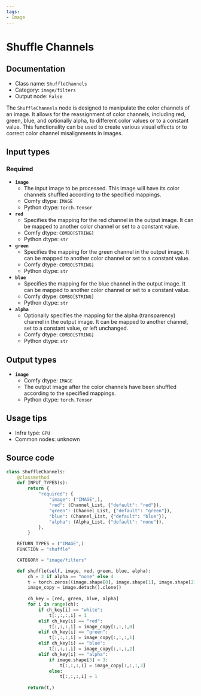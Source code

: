 ```yaml
---
tags:
- Image
---
```


# Shuffle Channels
## Documentation
- Class name: `ShuffleChannels`
- Category: `image/filters`
- Output node: `False`

The `ShuffleChannels` node is designed to manipulate the color channels of an image. It allows for the reassignment of color channels, including red, green, blue, and optionally alpha, to different color values or to a constant value. This functionality can be used to create various visual effects or to correct color channel misalignments in images.
## Input types
### Required
- **`image`**
    - The input image to be processed. This image will have its color channels shuffled according to the specified mappings.
    - Comfy dtype: `IMAGE`
    - Python dtype: `torch.Tensor`
- **`red`**
    - Specifies the mapping for the red channel in the output image. It can be mapped to another color channel or set to a constant value.
    - Comfy dtype: `COMBO[STRING]`
    - Python dtype: `str`
- **`green`**
    - Specifies the mapping for the green channel in the output image. It can be mapped to another color channel or set to a constant value.
    - Comfy dtype: `COMBO[STRING]`
    - Python dtype: `str`
- **`blue`**
    - Specifies the mapping for the blue channel in the output image. It can be mapped to another color channel or set to a constant value.
    - Comfy dtype: `COMBO[STRING]`
    - Python dtype: `str`
- **`alpha`**
    - Optionally specifies the mapping for the alpha (transparency) channel in the output image. It can be mapped to another channel, set to a constant value, or left unchanged.
    - Comfy dtype: `COMBO[STRING]`
    - Python dtype: `str`
## Output types
- **`image`**
    - Comfy dtype: `IMAGE`
    - The output image after the color channels have been shuffled according to the specified mappings.
    - Python dtype: `torch.Tensor`
## Usage tips
- Infra type: `GPU`
- Common nodes: unknown


## Source code
```python
class ShuffleChannels:
    @classmethod
    def INPUT_TYPES(s):
        return {
            "required": {
                "image": ("IMAGE",),
                "red": (Channel_List, {"default": "red"}),
                "green": (Channel_List, {"default": "green"}),
                "blue": (Channel_List, {"default": "blue"}),
                "alpha": (Alpha_List, {"default": "none"}),
            },
        }

    RETURN_TYPES = ("IMAGE",)
    FUNCTION = "shuffle"

    CATEGORY = "image/filters"

    def shuffle(self, image, red, green, blue, alpha):
        ch = 3 if alpha == "none" else 4
        t = torch.zeros((image.shape[0], image.shape[1], image.shape[2], ch), dtype=image.dtype, device=image.device)
        image_copy = image.detach().clone()
        
        ch_key = [red, green, blue, alpha]
        for i in range(ch):
            if ch_key[i] == "white":
                t[:,:,:,i] = 1
            elif ch_key[i] == "red":
                t[:,:,:,i] = image_copy[:,:,:,0]
            elif ch_key[i] == "green":
                t[:,:,:,i] = image_copy[:,:,:,1]
            elif ch_key[i] == "blue":
                t[:,:,:,i] = image_copy[:,:,:,2]
            elif ch_key[i] == "alpha":
                if image.shape[3] > 3:
                    t[:,:,:,i] = image_copy[:,:,:,3]
                else:
                    t[:,:,:,i] = 1
        
        return(t,)

```
